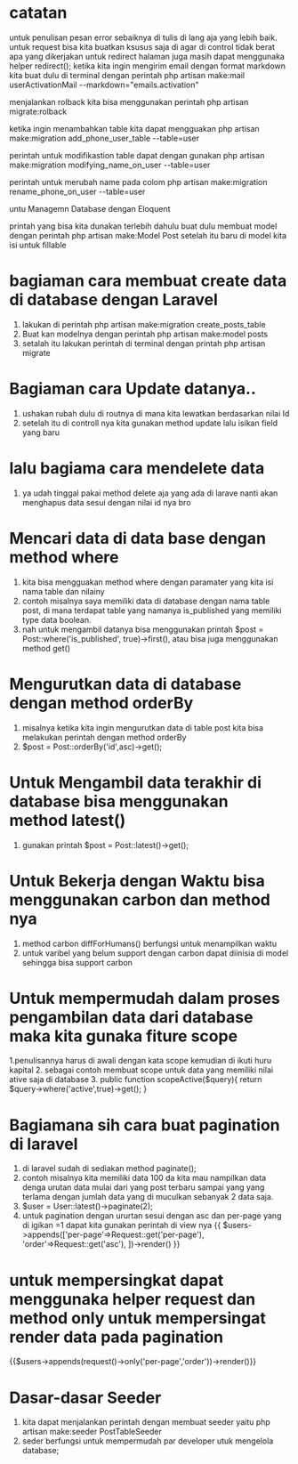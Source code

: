 # catatan
untuk penulisan pesan error sebaiknya di tulis di lang aja yang lebih baik.
untuk request bisa kita buatkan ksusus saja di agar di control tidak berat apa yang dikerjakan
untuk redirect halaman juga masih dapat menggunaka  helper redirect();
ketika kita ingin mengirim email dengan format markdown kita buat dulu di terminal dengan perintah
php artisan make:mail userActivationMail --markdown="emails.activation"

menjalankan rolback kita bisa menggunakan perintah php artisan migrate:rolback

ketika ingin menambahkan table kita dapat mengguakan
php artisan make:migration add_phone_user_table --table=user

perintah untuk modifikastion table dapat dengan gunakan
php artisan make:migration modifying_name_on_user --table=user

perintah untuk merubah name pada colom
php artisan make:migration rename_phone_on_user --table=user

untu Managemn Database dengan Eloquent 

printah yang bisa kita dunakan terlebih dahulu buat dulu membuat model dengan perintah
php artisan make:Model Post
setelah itu baru di model kita isi untuk fillable

# bagiaman cara membuat create data di database dengan Laravel
 1. lakukan di perintah php artisan make:migration create_posts_table
 2. Buat kan modelnya dengan perintah php artisan make:model posts
 3. setalah itu lakukan perintah di terminal dengan printah php artisan migrate

 # Bagiaman cara Update datanya.. 
 1. ushakan rubah dulu di routnya di mana kita lewatkan berdasarkan nilai Id
 2. setelah itu di controll nya kita gunakan method update lalu isikan field yang baru
 # lalu bagiama cara mendelete data
 1. ya udah tinggal pakai method delete aja yang ada di larave nanti akan menghapus data sesui dengan nilai id nya bro

 # Mencari data di data base dengan method where
 1. kita bisa mengguakan method where dengan paramater yang kita isi nama table dan nilainy
 2. contoh misalnya saya memiliki data di database dengan nama table post, di mana terdapat table yang namanya is_published yang
 memiliki type data boolean.
 3. nah untuk mengambil datanya bisa menggunakan printah $post  = Post::where('is_published', true)->first(), atau bisa juga menggunakan method get()
 # Mengurutkan data di database dengan method orderBy
 1. misalnya ketika kita ingin mengurutkan data di table post kita bisa melakukan perintah dengan method orderBy
 2. $post = Post::orderBy('id',asc)->get();

 # Untuk Mengambil data terakhir di database bisa menggunakan method latest()
 1. gunakan printah $post = Post::latest()->get();

 # Untuk Bekerja dengan Waktu bisa menggunakan carbon dan method nya
 1. method carbon diffForHumans() berfungsi untuk menampilkan waktu
 2. untuk varibel yang belum support dengan carbon dapat diinisia di model sehingga bisa support carbon

 # Untuk mempermudah dalam proses pengambilan data dari database maka kita gunaka fiture scope
 1.penulisannya harus di awali dengan kata scope kemudian di ikuti huru kapital
 2. sebagai contoh membuat scope untuk data yang memiliki nilai ative saja di database
 3. public function scopeActive($query){
     return $query->where('active',true)->get();
 }

 # Bagiamana sih cara buat pagination di laravel
 1. di laravel sudah di sediakan method paginate();
 2. contoh misalnya kita memiliki data 100 da kita mau nampilkan data denga urutan data mulai dari yang post terbaru sampai yang yang terlama dengan jumlah data yang di muculkan sebanyak 2 data saja.
 3. $user = User::latest()->paginate(2);
 4. untuk pagination dengan ururtan sesui dengan asc dan per-page yang di igikan =1 dapat kita gunakan perintah di view nya  {{ $users->appends(['per-page'=>Request::get('per-page'),
                        'order'=>Request::get('asc'),
   ])->render() }}

# untuk mempersingkat dapat menggunaka  helper request dan method only untuk mempersingat render data pada pagination
 {{$users->appends(request()->only('per-page','order'))->render()}}

# Dasar-dasar Seeder 
1. kita dapat menjalankan perintah dengan membuat seeder yaitu php artisan make:seeder PostTableSeeder
2. seder berfungsi untuk mempermudah par developer utuk mengelola database;






 



